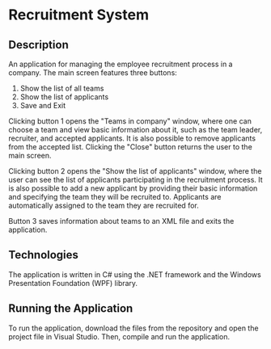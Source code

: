 # Recruitment System

## Description

An application for managing the employee recruitment process in a company. The main screen features three buttons:

1. Show the list of all teams
2. Show the list of applicants
3. Save and Exit

Clicking button 1 opens the "Teams in company" window, where one can choose a team and view basic information about it, such as the team leader, recruiter, and accepted applicants. It is also possible to remove applicants from the accepted list. Clicking the "Close" button returns the user to the main screen.

Clicking button 2 opens the "Show the list of applicants" window, where the user can see the list of applicants participating in the recruitment process. It is also possible to add a new applicant by providing their basic information and specifying the team they will be recruited to. Applicants are automatically assigned to the team they are recruited for.

Button 3 saves information about teams to an XML file and exits the application.

## Technologies

The application is written in C# using the .NET framework and the Windows Presentation Foundation (WPF) library.

## Running the Application

To run the application, download the files from the repository and open the project file in Visual Studio. Then, compile and run the application.
